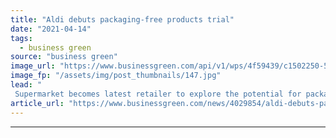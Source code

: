 ```yaml
---
title: "Aldi debuts packaging-free products trial"
date: "2021-04-14"
tags: 
  - business green
source: "business green"
image_url: "https://www.businessgreen.com/api/v1/wps/4f59439/c1502250-588e-4d2f-9962-4b302ede8c23/2/Aldi-Package-Free-Products-185x114.jpg"
image_fp: "/assets/img/post_thumbnails/147.jpg"
lead: "
 Supermarket becomes latest retailer to explore the potential for packaging-free groceries ..."
article_url: "https://www.businessgreen.com/news/4029854/aldi-debuts-packaging-free-products-trial"
---
```


---
